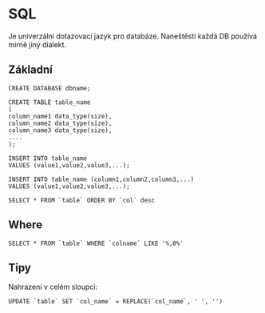 # SQL

Je univerzální dotazovací jazyk pro databáze. Naneštěstí každá DB používá mírně jiný dialekt.


## Základní

```
CREATE DATABASE dbname;
```

```
CREATE TABLE table_name
(
column_name1 data_type(size),
column_name2 data_type(size),
column_name3 data_type(size),
....
);
```

```
INSERT INTO table_name
VALUES (value1,value2,value3,...);
```

```
INSERT INTO table_name (column1,column2,column3,...)
VALUES (value1,value2,value3,...);
```

```
SELECT * FROM `table` ORDER BY `col` desc
```

## Where

```
SELECT * FROM `table` WHERE `colname` LIKE '%,0%'
```

## Tipy

Nahrazení v celém sloupci:
```
UPDATE `table` SET `col_name` = REPLACE(`col_name`, ' ', '')
```

